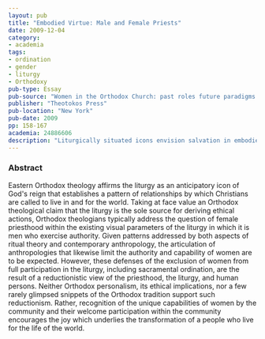 ```yaml
---
layout: pub
title: "Embodied Virtue: Male and Female Priests"
date: 2009-12-04
category:
- academia
tags:
- ordination
- gender
- liturgy
- Orthodoxy
pub-type: Essay
pub-source: "Women in the Orthodox Church: past roles future paradigms: papers of the Sophia Institute Academic Conference, New York, Dec 4th 2008"
publisher: "Theotokos Press"
pub-location: "New York"
pub-date: 2009
pp: 158-167
academia: 24886606
description: "Liturgically situated icons envision salvation in embodied transfigured persons who are unique, irreducible and free.  Through them, and through the life of the one fully human person towards whom they point, Christ, we become free, unique and irreducible.  In short, a properly iconodule theology of participation expresses an Orthodox ethic of becoming fully human as uniquely embodied irreducible persons.  The driving question is: does our iconic liturgical practice fully encourage this process in men and women?  As long as we continue to implement an exclusively male iconic priesthood, the answer is no.  A theological ethic of embodied participation as images of Christ is a compelling reason to ordain women to the priesthood in the Orthodox Church."
---
```


### Abstract

Eastern Orthodox theology affirms the liturgy as an anticipatory icon of God's reign that establishes a pattern of relationships by which Christians are called to live in and for the world. Taking at face value an Orthodox theological claim that the liturgy is the sole source for deriving ethical actions, Orthodox theologians typically address the question of female priesthood within the existing visual parameters of the liturgy in which it is men who exercise authority. Given patterns addressed by both aspects of ritual theory and contemporary anthropology, the articulation of anthropologies that likewise limit the authority and capability of women are to be expected. However, these defenses of the exclusion of women from full participation in the liturgy, including sacramental ordination, are the result of a reductionistic view of the priesthood, the liturgy, and human persons. Neither Orthodox personalism, its ethical implications, nor a few rarely glimpsed snippets of the Orthodox tradition support such reductionism. Rather, recognition of the unique capabilities of women by the community and their welcome participation within the community encourages the joy which underlies the transformation of a people who live for the life of the world.
